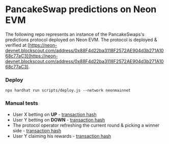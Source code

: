 # PancakeSwap predictions on Neon EVM

The following repo represents an instance of the PancakeSwaps's predictions protocol deployed on Neon EVM. The protocol is deployed & verified at [https://neon-devnet.blockscout.com/address/0x88F4d22ba3118F2572AE904d3b271A1068c77aC3](https://neon-devnet.blockscout.com/address/0x88F4d22ba3118F2572AE904d3b271A1068c77aC3).

### Deploy
```npx hardhat run scripts/deploy.js --network neonmainnet```

### Manual tests
* User X betting on **UP** - [transaction hash](https://neon-devnet.blockscout.com/tx/0x335209a25629c6a0e704eb18120f7561a19a04975ed501a7d0af23b176c218ac)
* User Y betting on **DOWN** - [transaction hash](https://neon-devnet.blockscout.com/tx/0xfab89b5c05df8fe158886a27d084b04d243034d8d50738e02777935885a7719d)
* The protocol operator refreshing the current round & picking a winner side - [transaction hash](https://neon-devnet.blockscout.com/tx/0x147583b4fa3da608ade90ab1c04759aa3f54085e697bbd13d9abf90f952f5e48)
* User Y claiming his rewards - [transaction hash](https://neon-devnet.blockscout.com/tx/0x1b8e87aa5829ff19338ddc5b2f10797e892dcbf497d50b064ae7580bf63e97e8)
